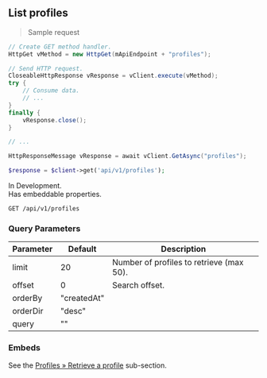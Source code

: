 ## List profiles

> Sample request

```java
// Create GET method handler.
HttpGet vMethod = new HttpGet(mApiEndpoint + "profiles");

// Send HTTP request.
CloseableHttpResponse vResponse = vClient.execute(vMethod);
try {
    // Consume data.
    // ...
}
finally {
    vResponse.close();
}
```

```c
// ...
```

```csharp
HttpResponseMessage vResponse = await vClient.GetAsync("profiles");
```

```php
$response = $client->get('api/v1/profiles');
```

<aside class="warning">
In Development.
</aside>

<aside class="success">
Has embeddable properties.
</aside>

`GET /api/v1/profiles`

### Query Parameters

Parameter | Default | Description
--------- | ------- | -----------
limit | 20 | Number of profiles to retrieve (max 50).
offset | 0 | Search offset.
orderBy | "createdAt" |
orderDir | "desc" |
query | "" |

### Embeds

See the [Profiles &raquo; Retrieve a profile](#retrieve-a-profile) sub-section.
